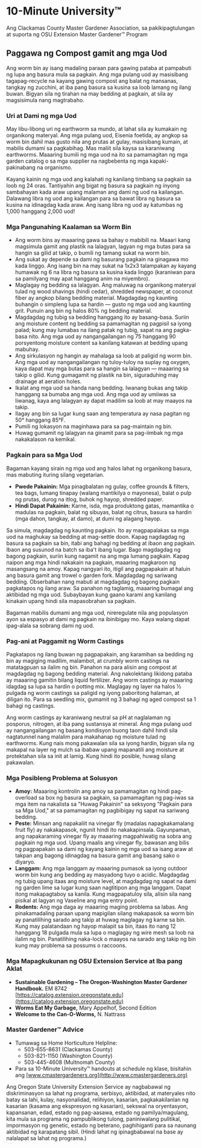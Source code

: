 # 10-Minute University™  
Ang Clackamas County Master Gardener Association, sa pakikipagtulungan at suporta ng OSU Extension Master Gardener™ Program  

## Paggawa ng Compost gamit ang mga Uod  
Ang worm bin ay isang madaling paraan para gawing pataba at pampabuti ng lupa ang basura mula sa pagkain. Ang mga pulang uod ay masisibang tagapag-recycle na kayang gawing compost ang balat ng mansanas, tangkay ng zucchini, at iba pang basura sa kusina sa loob lamang ng ilang buwan. Bigyan sila ng tirahan na may bedding at pagkain, at sila ay magsisimula nang magtrabaho.  

### Uri at Dami ng mga Uod  
May libu-libong uri ng earthworm sa mundo, at lahat sila ay kumakain ng organikong materyal. Ang mga pulang uod, Eisenia foetida, ay angkop sa worm bin dahil mas gusto nila ang prutas at gulay, masisibang kumain, at mabilis dumami sa pagkabihag. Mas maliit sila kaysa sa karaniwang earthworms. Maaaring bumili ng mga uod na ito sa pamamagitan ng mga garden catalog o sa mga supplier na nagbebenta ng mga kapaki-pakinabang na organismo.  

Kayang kainin ng mga uod ang kalahati ng kanilang timbang sa pagkain sa loob ng 24 oras. Tantiyahin ang bigat ng basura sa pagkain ng inyong sambahayan kada araw upang malaman ang dami ng uod na kailangan. Dalawang libra ng uod ang kailangan para sa bawat libra ng basura sa kusina na idinagdag kada araw. Ang isang libra ng uod ay katumbas ng 1,000 hanggang 2,000 uod!  

### Mga Pangunahing Kaalaman sa Worm Bin  
- Ang worm bins ay maaaring gawa sa bahay o mabibili na. Maaari kang magsimula gamit ang plastik na lalagyan, lagyan ng mga butas para sa hangin sa gilid at takip, o bumili ng tamang sukat na worm bin.  
- Ang sukat ay depende sa dami ng basurang pagkain na ginagawa mo kada linggo. Ang isang bin na may sukat na 1x2x3 talampakan ay kayang humawak ng 6 na libra ng basura sa kusina kada linggo (karaniwan para sa pamilyang may apat hanggang anim na miyembro).  
- Maglagay ng bedding sa lalagyan. Ang maluwag na organikong materyal tulad ng wood shavings (hindi cedar), shredded newspaper, at coconut fiber ay angkop bilang bedding material. Magdagdag ng kaunting buhangin o simpleng lupa sa hardin — gusto ng mga uod ang kaunting grit. Punuin ang bin ng halos 80% ng bedding material.  
- Magdagdag ng tubig sa bedding hanggang ito ay basang-basa. Suriin ang moisture content ng bedding sa pamamagitan ng pagpisil sa iyong palad; kung may lumabas na ilang patak ng tubig, sapat na ang pagka-basa nito. Ang mga uod ay nangangailangan ng 75 hanggang 90 porsyentong moisture content sa kanilang katawan at bedding upang mabuhay.  
- Ang sirkulasyon ng hangin ay mahalaga sa loob at paligid ng worm bin. Ang mga uod ay nangangailangan ng tuloy-tuloy na suplay ng oxygen, kaya dapat may mga butas para sa hangin sa lalagyan — maaaring sa takip o gilid. Kung gumagamit ng plastik na bin, siguraduhing may drainage at aeration holes.  
- Ikalat ang mga uod sa handa nang bedding. Iwanang bukas ang takip hanggang sa bumaba ang mga uod. Ang mga uod ay umiiwas sa liwanag, kaya ang lalagyan ay dapat madilim sa loob at may maayos na takip.  
- Ilagay ang bin sa lugar kung saan ang temperatura ay nasa pagitan ng 50° hanggang 85°F.  
- Pumili ng lokasyon na maginhawa para sa pag-maintain ng bin.  
- Huwag gumamit ng lalagyan na ginamit para sa pag-iimbak ng mga nakakalason na kemikal.  

### Pagkain para sa Mga Uod  
Bagaman kayang sirain ng mga uod ang halos lahat ng organikong basura, mas mabuting ituring silang vegetarian.  
- **Pwede Pakainin:** Mga pinagbalatan ng gulay, coffee grounds & filters, tea bags, lumang tinapay (walang mantikilya o mayonesa), balat o pulp ng prutas, durog na itlog, buhok ng hayop, shredded paper.  
- **Hindi Dapat Pakainin:** Karne, isda, mga produktong gatas, mamantika o madulas na pagkain, balat ng sibuyas, balat ng citrus, basura sa hardin (mga dahon, tangkay, at damo), at dumi ng alagang hayop.  

Sa simula, magdagdag ng kaunting pagkain. Ito ay magpapalakas sa mga uod na maghukay sa bedding at mag-settle doon. Kapag nagdagdag ng basura sa pagkain sa bin, itabi ang bahagi ng bedding at ibaon ang pagkain. Ibaon ang susunod na batch sa iba't ibang lugar. Bago magdagdag ng bagong pagkain, suriin kung nagamit na ang mga lumang pagkain. Kapag naipon ang mga hindi nakakain na pagkain, maaaring magkaroon ng masangsang na amoy. Kapag nangyari ito, itigil ang pagpapakain at haluin ang basura gamit ang trowel o garden fork. Magdagdag ng sariwang bedding. Obserbahan nang mabuti at magdagdag ng bagong pagkain pagkatapos ng ilang araw. Sa panahon ng taglamig, maaaring bumagal ang aktibidad ng mga uod. Subaybayan kung gaano karami ang kanilang kinakain upang hindi sila mapasobrahan sa pagkain.  

Bagaman mabilis dumami ang mga uod, nireregulate nila ang populasyon ayon sa espasyo at dami ng pagkain na ibinibigay mo. Kaya walang dapat ipag-alala sa sobrang dami ng uod.  

### Pag-ani at Paggamit ng Worm Castings  
Pagkatapos ng ilang buwan ng pagpapakain, ang karamihan sa bedding ng bin ay magiging madilim, malambot, at crumbly worm castings na matatagpuan sa ilalim ng bin. Panahon na para alisin ang compost at magdagdag ng bagong bedding material. Ang nakolektang likidong pataba ay maaaring gamitin bilang liquid fertilizer. Ang worm castings ay maaaring idagdag sa lupa sa hardin o potting mix. Maglagay ng layer na halos ½ pulgada ng worm castings sa paligid ng iyong paboritong halaman, at diligan ito. Para sa seedling mix, gumamit ng 3 bahagi ng aged compost sa 1 bahagi ng castings.  

Ang worm castings ay karaniwang neutral sa pH at naglalaman ng posporus, nitrogen, at iba pang sustansya at mineral. Ang mga pulang uod ay nangangailangan ng basang kondisyon buong taon dahil hindi sila nagtatunnel nang malalim para makahanap ng moisture tulad ng earthworms. Kung nais mong pakawalan sila sa iyong hardin, bigyan sila ng makapal na layer ng mulch sa ibabaw upang mapanatili ang moisture at protektahan sila sa init at lamig. Kung hindi ito posible, huwag silang pakawalan.  

### Mga Posibleng Problema at Solusyon  
- **Amoy:** Maaaring kontrolin ang amoy sa pamamagitan ng hindi pag-overload sa box ng basura sa pagkain, sa pamamagitan ng pag-iwas sa mga item na nakalista sa "Huwag Pakainin" sa seksyong "Pagkain para sa Mga Uod," at sa pamamagitan ng pagbibigay ng sapat na sariwang bedding.  
- **Peste:** Minsan ang napakaliit na vinegar fly (madalas napagkakamalang fruit fly) ay nakakapasok, ngunit hindi ito nakakapinsala. Gayunpaman, ang napakaraming vinegar fly ay maaaring magpahiwatig na sobra ang pagkain ng mga uod. Upang maalis ang vinegar fly, bawasan ang bilis ng pagpapakain sa dami ng kayang kainin ng mga uod sa isang araw at takpan ang bagong idinagdag na basura gamit ang basang sako o diyaryo.  
- **Langgam:** Ang mga langgam ay maaaring pumasok sa iyong outdoor worm bin kung ang bedding ay masyadong tuyo o acidic. Magdagdag ng tubig upang itaas ang moisture level, at magdagdag ng sapat na dami ng garden lime sa lugar kung saan nagtitipon ang mga langgam. Dapat itong makapagtaboy sa kanila. Kung magpapatuloy sila, alisin sila nang pisikal at lagyan ng Vaseline ang mga entry point.  
- **Rodents:** Ang mga daga ay maaaring maging problema sa labas. Ang pinakamadaling paraan upang mapigilan silang makapasok sa worm bin ay panatilihing sarado ang takip at huwag maglagay ng karne sa bin. Kung may palatandaan ng hayop malapit sa bin, itaas ito nang 12 hanggang 18 pulgada mula sa lupa o maglagay ng wire mesh sa loob na ilalim ng bin. Panatilihing naka-lock o maayos na sarado ang takip ng bin kung may problema sa possums o raccoons.  

### Mga Mapagkukunan ng OSU Extension Service at Iba pang Aklat  
- **Sustainable Gardening – The Oregon-Washington Master Gardener Handbook.** EM 8742  
  [https://catalog.extension.oregonstate.edu](https://catalog.extension.oregonstate.edu)  
- **Worms Eat My Garbage,** Mary Appelhof, Second Edition  
- **Welcome to the Can-O-Worms,** N. Nattrass  

### Master Gardener™ Advice  
- Tumawag sa Home Horticulture Helpline:  
  - 503-655-8631 (Clackamas County)  
  - 503-821-1150 (Washington County)  
  - 503-445-4608 (Multnomah County)  
- Para sa 10-Minute University™ handouts at schedule ng klase, bisitahin ang [www.cmastergardeners.org](http://www.cmastergardeners.org)  

Ang Oregon State University Extension Service ay nagbabawal ng diskriminasyon sa lahat ng programa, serbisyo, aktibidad, at materyales nito batay sa lahi, kulay, nasyonalidad, relihiyon, kasarian, pagkakakilanlan ng kasarian (kasama ang ekspresyon ng kasarian), sekswal na oryentasyon, kapansanan, edad, estado ng pag-aasawa, estado ng pamilya/magulang, kita mula sa programa ng pampublikong tulong, paniniwalang pulitikal, impormasyon ng genetic, estado ng beterano, paghihiganti para sa naunang aktibidad ng karapatang sibil. (Hindi lahat ng ipinagbabawal na base ay nalalapat sa lahat ng programa.)